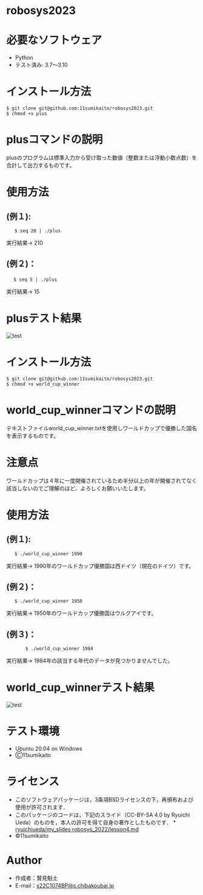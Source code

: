 # robosys2023

# 必要なソフトウェア
 * Python
 * テスト済み: 3.7～3.10

# インストール方法
```
$ git clone git@github.com:11sumikaito/robosys2023.git
$ chmod +x plus
```
# plusコマンドの説明
plusのプログラムは標準入力から受け取った数値（整数または浮動小数点数）を合計して出力するものです。

# 使用方法

## (例１):
 	   $ seq 20 | ./plus
 実行結果→   210

## (例２)：
	　 $ seq 5 | ./plus
 実行結果→   15

# plusテスト結果
![test](https://github.com/11sumikaito/robosys2023/actions/workflows/test.yml/badge.svg)

# インストール方法
```
$ git clone git@github.com:11sumikaito/robosys2023.git
$ chmod +x world_cup_winner
```
# world_cup_winnerコマンドの説明
テキストファイルworld_cup_winner.txtを使用しワールドカップで優勝した国名を表示するものです。

# 注意点
ワールドカップは４年に一度開催されているため半分以上の年が開催されてなく該当しないのでご理解のほど、よろしくお願いいたします。

# 使用方法

## (例１):
	   $ ./world_cup_winner 1990
 実行結果→   1990年のワールドカップ優勝国は西ドイツ（現在のドイツ）です。

## (例２)：
	   $ ./world_cup_winner 1950
 実行結果→   1950年のワールドカップ優勝国はウルグアイです。

## (例３)：
           $ ./world_cup_winner 1984
 実行結果→   1984年の該当する年代のデータが見つかりませんでした。

# world_cup_winnerテスト結果
![test](https://github.com/11sumikaito/robosys2023/actions/workflows/test2.yml/badge.svg)

# テスト環境
 * Ubuntu 20.04 on Windows
 * Ⓒ11sumikaito

# ライセンス
 * このソフトウェアパッケージは，3条項BSDライセンスの下，再頒布および使用が許可されます．
 * このパッケージのコードは，下記のスライド（CC-BY-SA 4.0 by Ryuichi Ueda）のものを，本人の許可を得て自身の著作としたものです．
       * [ryuichiueda/my_slides robosys_2022/lesson4.md](https://github.com/ryuichiueda/my_slides/tree/master/robosys_2022/lesson4.md)
 * ©11sumikaito

# Author
 * 作成者：鷲見魁土
 * E-mail：s22C1074BP@s.chibakoubai.jp
